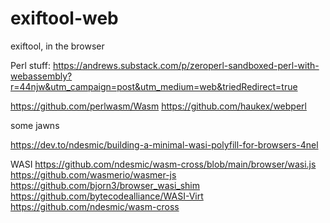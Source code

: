 # exiftool-web

exiftool, in the browser

Perl stuff:
https://andrews.substack.com/p/zeroperl-sandboxed-perl-with-webassembly?r=44njw&utm_campaign=post&utm_medium=web&triedRedirect=true

https://github.com/perlwasm/Wasm
https://github.com/haukex/webperl

some jawns

https://dev.to/ndesmic/building-a-minimal-wasi-polyfill-for-browsers-4nel

WASI
https://github.com/ndesmic/wasm-cross/blob/main/browser/wasi.js
https://github.com/wasmerio/wasmer-js
https://github.com/bjorn3/browser_wasi_shim
https://github.com/bytecodealliance/WASI-Virt
https://github.com/ndesmic/wasm-cross

